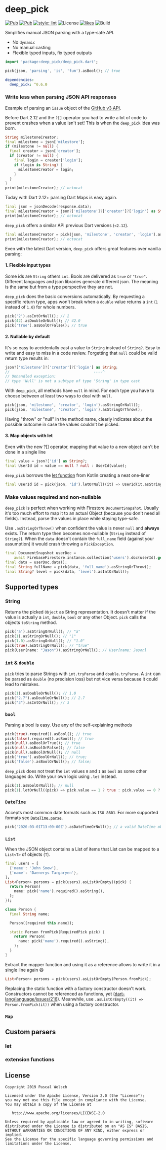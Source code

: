 # deep_pick

[![Pub](https://img.shields.io/pub/v/deep_pick)](https://pub.dartlang.org/packages/deep_pick)
[![Pub](https://img.shields.io/pub/v/deep_pick?include_prereleases)](https://pub.dartlang.org/packages/deep_pick)
[![style: lint](https://img.shields.io/badge/style-lint-4BC0F5.svg)](https://pub.dev/packages/lint)
![License](https://img.shields.io/github/license/passsy/deep_pick)
[![likes](https://badges.bar/deep_pick/likes)](https://pub.dev/packages/deep_pick/score)
![Build](https://img.shields.io/github/workflow/status/passsy/deep_pick/Dart%20CI)

Simplifies manual JSON parsing with a type-safe API. 
- No `dynamic`
- No manual casting
- Flexible typed inputs, fix typed outputs

```dart
import 'package:deep_pick/deep_pick.dart';

pick(json, 'parsing', 'is', 'fun').asBool(); // true
```

```yaml
dependencies:
  deep_pick: ^0.6.0
```

### Write less when parsing JSON API responses
Example of parsing an `issue` object of the [GitHub v3 API](https://developer.github.com/v3/issues/#get-an-issue).

Before Dart 2.12 and the `?[]` operator you had to write a lot of code to prevent crashes when a value isn't set! 
This is when the `deep_pick` idea was born.
```dart
String milestoneCreator;
final milestone = json['milestore'];
if (milestone != null) {
  final creator = json['creator'];
  if (creator != null) {
    final login = creator['login'];
    if (login is String) {
      milestoneCreator = login;
    }
  }
}
print(milestoneCreator); // octocat
```

Today with Dart 2.12+ parsing Dart Maps is easy again. 
```dart
final json = jsonDecode(response.data);
final milestoneCreator = json?['milestone']?['creator']?['login'] as String?;
print(milestoneCreator); // octocat
```

`deep_pick` offers a similar API previous Dart versions (`<2.12`).

```dart
final milestoneCreator = pick(json, 'milestone', 'creator', 'login').asStringOrNull();
print(milestoneCreator); // octocat  
```

Even with the latest Dart version, `deep_pick` offers great features over vanilla parsing:

#### 1. Flexible input types 

Some ids are `String` others `int`. Bools are delivered as `true` or `"true"`. 
Different languages and json libraries generate different json. 
The meaning is the same but from a type perspective they are not.

`deep_pick` does the basic conversions automatically. 
By requesting a specific return type, apps won't break when a `double` value returns a `int` (`1` instead of `1.0`) for whole numbers.

```dart
pick('2').asIntOrNull(); // 2
pick(42).asDoubleOrNull(); // 42.0
pick('true').asBoolOrFalse(); // true
```

#### 2. Nullable by default

It's so easy to accidentally cast a value to `String` instead of `String?`.
Easy to write and easy to miss in a code review.
Forgetting that `null` could be valid return type results in:

```dart
json?['milestone']?['creator']?['login'] as String;
//                                      ----^
// Unhandled exception:
// type 'Null' is not a subtype of type 'String' in type cast
``` 

With `deep_pick`, all methods have `null` in mind.
For each type you have to choose between at least two ways to deal with `null`.

```dart
pick(json, 'milestone', 'creator', 'login').asStringOrNull();
pick(json, 'milestone', 'creator', 'login').asStringOrThrow();
```

Having "throw" or "null" in the method name, clearly indicates about the possible outcome in case the values couldn't be picked. 


#### 3. Map objects with let

Even with the new ?[] operator, mapping that value to a new object can't be done in a single line

```dart
final value = json?['id'] as String?;
final UserId id = value == null ? null : UserId(value);
```

`deep_pick` borrows the [let function](https://kotlinlang.org/api/latest/jvm/stdlib/kotlin/let.html) from Kotlin creating a neat one-liner

```dart
final UserId id = pick(json, 'id').letOrNull((it) => UserId(it.asString()));
```

### Make values required and non-nullable
`deep_pick` is perfect when working with Firestore `DocumentSnapshot`. 
Usually it's too much effort to map it to an actual Object (because you don't need all fields).
Instead, parse the values in place while staying type-safe. 

Use `.asStringOrThrow()` when confident the value is never `null` and **always** exists. 
The return type then becomes non-nullable (`String` instead of `String?`).
When the `data` doesn't contain the `full_name` field (against your assumption) it would crash throwing a `PickException`.

```dart
final DocumentSnapshot userDoc = 
    await FirebaseFirestore.instance.collection('users').doc(userId).get();
final data = userDoc.data();
final String fullName = pick(data, 'full_name').asStringOrThrow();
final String? level = pick(data, 'level').asIntOrNull();
```


## Supported types

### String
Returns the picked `Object` as String representation.
It doesn't matter if the value is actually a `int`, `double`, `bool` or any other Object.
`pick` calls the objects `toString` method.

```dart
pick('a').asStringOrNull(); // "a"
pick(1).asStringOrNull(); // "1"
pick(1.0).asStringOrNull(); // "1.0"
pick(true).asStringOrNull(); // "true"
pick(User(name: "Jason")).asStringOrNull(); // User{name: Jason}
```

### `int` & `double`
`pick` tries to parse Strings with `int.tryParse` and `double.tryParse`.
A `int` can be parsed as `double` (no precision loss) but not vice versa because it could lead to mistakes.

```dart
pick(1).asDoubleOrNull(); // 1.0
pick("2.7").asDoubleOrNull(); // 2.7
pick("3").asIntOrNull(); // 3
```

### `bool`

Parsing a bool is easy. Use any of the self-explaining methods
```dart
pick(true).required().asBool(); // true
pick(false).required().asBool(); // true
pick(null).asBoolOrTrue(); // true
pick(null).asBoolOrFalse(); // false
pick(null).asBoolOrNull(); // null
pick('true').asBoolOrNull(); // true;
pick('false').asBoolOrNull(); // false;
```

`deep_pick` does not treat the `int` values `0` and `1` as `bool` as some other languages do.
Write your own logic using `.let` instead.

```dart
pick(1).asBoolOrNull(); // null
pick(1).letOrNull((pick) => pick.value == 1 ? true : pick.value == 0 ? false : null); // true 
```

### `DateTime`

Accepts most common date formats such as `ISO 8601`. For more supported formats see [`DateTime.parse`](https://api.dart.dev/stable/1.24.2/dart-core/DateTime/parse.html).

```dart
pick('2020-03-01T13:00:00Z').asDateTimeOrNull(); // a valid DateTime object
```

### `List`

When the JSON object contains a List of items that List can be mapped to a `List<T>` of objects (`T`).

```dart
final users = [
  {'name': 'John Snow'},
  {'name': 'Daenerys Targaryen'},
];
List<Person> persons = pick(users).asListOrEmpty((pick) {
  return Person(
    name: pick('name').required().asString(),
  );
});

class Person {
  final String name;

  Person({required this.name});

  static Person fromPick(RequiredPick pick) {
    return Person(
      name: pick('name').required().asString(),
    );
  }
}
```

Extract the mapper function and using it as a reference allows to write it in a single line again :smile:

```dart
List<Person> persons = pick(users).asListOrEmpty(Person.fromPick);
```

Replacing the static function with a factory constructor doesn't work.
Constructors cannot be referenced as functions, yet ([dart-lang/language/issues/216](https://github.com/dart-lang/language/issues/216)).
Meanwhile, use `.asListOrEmpty((it) => Person.fromPick(it))` when using a factory constructor.
 

### `Map`


## Custom parsers

### let

### extension functions


## License

```
Copyright 2019 Pascal Welsch

Licensed under the Apache License, Version 2.0 (the "License");
you may not use this file except in compliance with the License.
You may obtain a copy of the License at

   http://www.apache.org/licenses/LICENSE-2.0

Unless required by applicable law or agreed to in writing, software
distributed under the License is distributed on an "AS IS" BASIS,
WITHOUT WARRANTIES OR CONDITIONS OF ANY KIND, either express or implied.
See the License for the specific language governing permissions and
limitations under the License.
```
